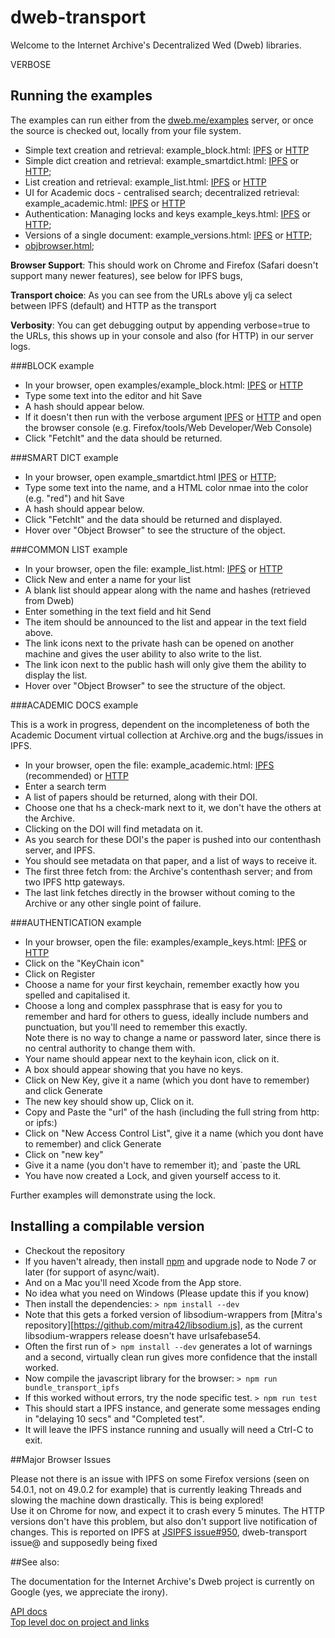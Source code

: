 # dweb-transport

Welcome to the Internet Archive's Decentralized Wed (Dweb) libraries. 

VERBOSE

## Running the examples
The examples can run either from the [dweb.me/examples](https://dweb.me/examples) server, 
or once the source is checked out, locally from your file system.

- Simple text creation and retrieval: example_block.html: [IPFS](https://dweb.me/examples/example_block.html)
    or [HTTP](https://dweb.me/examples/example_block.html?transport=HTTP)
- Simple dict creation and retrieval: example_smartdict.html: [IPFS](https://dweb.me/examples/example_smartdict.html)
    or [HTTP](https://dweb.me/examples/example_smartdict.html?transport=HTTP); 
- List creation and retrieval: example_list.html: [IPFS](https://dweb.me/examples/example_list.html)
    or [HTTP](https://dweb.me/examples/example_list.html?transport=HTTP)
- UI for Academic docs - centralised search; decentralized retrieval: example_academic.html: [IPFS](https://dweb.me/examples/example_academic.html)
    or [HTTP](https://dweb.me/examples/example_academic.html?transport=HTTP)
- Authentication: Managing locks and keys example_keys.html: [IPFS](https://dweb.me/examples/example_keys.html)
    or [HTTP](https://dweb.me/examples/example_keys.html?transport=HTTP); 
- Versions of a single document: example_versions.html: [IPFS](https://dweb.me/examples/example_versions.html)
    or [HTTP](https://dweb.me/examples/example_versions.html?transport=HTTP); 
- [objbrowser.html](https://dweb.me/examples/objbrowser.html); 

**Browser Support**: This should work on Chrome and Firefox (Safari doesn't support many newer features), 
see below for IPFS bugs, 

**Transport choice**: As you can see from the URLs above ylj ca  select between IPFS (default) and HTTP as the transport

**Verbosity**: You can get debugging output by appending verbose=true to the URLs, 
this shows up in your console and also (for HTTP) in our server logs.

###BLOCK example
- In your browser, open examples/example_block.html: 
[IPFS](https://dweb.me/examples/example_block.html) 
or [HTTP](https://dweb.me/examples/example_block.html?transport=HTTP)
- Type some text into the editor and hit Save  
- A hash should appear below.  
- If it doesn't then run with the verbose argument 
[IPFS](https://dweb.me/examples/example_block.html?verbose=true) 
or [HTTP](https://dweb.me/examples/example_block.html?transport=HTTP&verbose=true) 
and open the browser console (e.g. Firefox/tools/Web Developer/Web Console)  
- Click "FetchIt" and the data should be returned.

###SMART DICT example
- In your browser, open example_smartdict.html
[IPFS](https://dweb.me/examples/example_smartdict.html)
or [HTTP](https://dweb.me/examples/example_smartdict.html?transport=HTTP);
- Type some text into the name, and a HTML color nmae into the color (e.g. "red") and hit Save  
- A hash should appear below.  
- Click "FetchIt" and the data should be returned and displayed.  
- Hover over "Object Browser" to see the structure of the object.

###COMMON LIST example
- In your browser, open the file:  example_list.html:
[IPFS](https://dweb.me/examples/example_list.html)
or [HTTP](https://dweb.me/examples/example_list.html?transport=HTTP)
- Click New and enter a name for your list  
- A blank list should appear along with the name and hashes (retrieved from Dweb)  
- Enter something in the text field and hit Send  
- The item should be announced to the list and appear in the text field above.
- The link icons next to the private hash can be opened on another machine and gives 
the user ability to also write to the list.
- The link icon next to the public hash will only give them the ability to display the list.
- Hover over "Object Browser" to see the structure of the object.

###ACADEMIC DOCS example

This is a work in progress, dependent on the incompleteness of both the Academic Document virtual collection at Archive.org and 
the bugs/issues in IPFS.

- In your browser, open the file:  example_academic.html:
[IPFS](https://dweb.me/examples/example_academic.html) (recommended)
or [HTTP](https://dweb.me/examples/example_academic.html?transport=HTTP)
- Enter a search term 
- A list of papers should be returned, along with their DOI.
- Choose one that hs a check-mark next to it, we don't have the others at the Archive.
- Clicking on the DOI will find metadata on it. 
- As you search for these DOI's the paper is pushed into our contenthash server, and IPFS.
- You should see metadata on that paper, and a list of ways to receive it.
- The first three fetch from: the Archive's contenthash server; and from two IPFS http gateways.
- The last link fetches directly in the browser without coming to the Archive or any other single point of failure.

###AUTHENTICATION example
- In your browser, open the file:  examples/example_keys.html:
[IPFS](https://dweb.me/examples/example_keys.html)
or [HTTP](https://dweb.me/examples/example_keys.html?transport=HTTP)
- Click on the "KeyChain icon"  
- Click on Register  
- Choose a name for your first keychain, remember exactly how you spelled and capitalised it.  
- Choose a long and complex passphrase that is easy for you to remember and hard for others to guess, ideally include numbers and punctuation, but you'll need to remember this exactly.  
Note there is no way to change a name or password later, since there is no central authority to change them with.  
- Your name should appear next to the keyhain icon, click on it.
- A box should appear showing that you have no keys.  
- Click on New Key, give it a name (which you dont have to remember) and click Generate  
- The new key should show up, Click on it. 
- Copy and Paste the "url" of the hash (including the full string from http: or ipfs:)
- Click on "New Access Control List", give it a name (which you dont have to remember) and click Generate
- Click on "new key"
- Give it a name (you don't have to remember it); and `paste the URL
- You have now created a Lock, and given yourself access to it. 

Further examples will demonstrate using the lock.

## Installing a compilable version
- Checkout the repository
- If you haven't already, then install [npm](https://nodejs.org/en/download) and upgrade node to Node 7 or later (for support of async/wait).
- And on a Mac you'll need Xcode from the App store. 
- No idea what you need on Windows (Please update this if you know)
- Then install the dependencies: ```> npm install --dev```
- Note that this gets a forked version of libsodium-wrappers from [Mitra's repository][https://github.com/mitra42/libsodium.js], 
as the current libsodium-wrappers release doesn't have urlsafebase54.
- Often the first run of ```> npm install --dev``` generates a lot of warnings and a second, 
virtually clean run gives more confidence that the install worked.
- Now compile the javascript library for the browser: ```> npm run bundle_transport_ipfs```
- If this worked without errors, try the node specific test. ```> npm run test```
- This should start a IPFS instance, and generate some messages ending in "delaying 10 secs" and "Completed test".
- It will leave the IPFS instance running and usually will need a Ctrl-C to exit.

##Major Browser Issues

Please not there is an issue with IPFS on some Firefox versions (seen on 54.0.1, not on 49.0.2 for example)
that is currently leaking Threads and slowing the machine down drastically. This is being explored!  
Use it on Chrome for now, and expect it to crash every 5 minutes.
The HTTP versions don't have this problem, but also don't support live notification of changes.
This is reported on IPFS at [JSIPFS issue#950](https://github.com/ipfs/js-ipfs/issues/950), dweb-transport issue@ and supposedly being fixed 

##See also:

The documentation for the Internet Archive's Dweb project is currently on Google (yes, we appreciate the irony). 

[API docs](https://docs.google.com/document/d/1_MttdWglsIOIajqtiSW5AWuf6YObZP8AA2LF9OV4xOM/edit#)  
[Top level doc on project and links](https://docs.google.com/document/d/1-lI352gV_ma5ObAO02XwwyQHhqbC8GnAaysuxgR2dQo/edit#)



